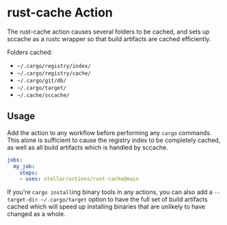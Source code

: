 # rust-cache Action

The rust-cache action causes several folders to be cached, and sets up sccache
as a rustc wrapper so that build artifacts are cached efficiently.

Folders cached:

- `~/.cargo/registry/index/`
- `~/.cargo/registry/cache/`
- `~/.cargo/git/db/`
- `~/.cargo/target/`
- `~/.cache/sccache/`

## Usage

Add the action to any workflow before performing any `cargo` commands. This
alone is sufficient to cause the registry index to be completely cached, as well
as all build artifacts which is handled by sccache.

```yml
jobs:
  my_job:
    steps:
    - uses: stellar/actions/rust-cache@main
```

If you're `cargo install`ing binary tools in any actions, you can also add a
`--target-dir ~/.cargo/target` option to have the full set of build artifacts
cached which will speed up installing binaries that are unlikely to have changed
as a whole.
